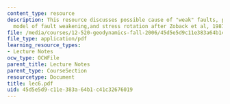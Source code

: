 ```yaml
---
content_type: resource
description: This resource discusses possible cause of "weak" faults, pour fluid pressure
  model of fault weakening,and stress rotation after Zoback et al, 1987.
file: /media/courses/12-520-geodynamics-fall-2006/45d5e5d9c11e383a64b1c41c32676019_lec6.pdf
file_type: application/pdf
learning_resource_types:
- Lecture Notes
ocw_type: OCWFile
parent_title: Lecture Notes
parent_type: CourseSection
resourcetype: Document
title: lec6.pdf
uid: 45d5e5d9-c11e-383a-64b1-c41c32676019
---
```

